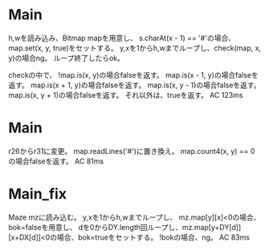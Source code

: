 # Main
h,wを読み込み、Bitmap mapを用意し、
s.charAt(x - 1) == '#'の場合、map.set(x, y, true)をセットする。
y,xを1からh,wまでループし、check(map, x, y)の場合ng。
ループ終了したらok。

checkの中で、
!map.is(x, y)の場合falseを返す。
map.is(x - 1, y)の場合falseを返す。
map.is(x + 1, y)の場合falseを返す。
map.is(x, y - 1)の場合falseを返す。
map.is(x, y + 1)の場合falseを返す。
それ以外は、trueを返す。
AC 123ms

# Main
r26からr31に変更。
map.readLines('#')に置き換え。
map.count4(x, y) == 0の場合falseを返す。
AC 81ms

# Main\_fix
Maze mzに読み込む。
y,xを1からh,wまでループし、
mz.map[y][x]<0の場合、bok=falseを用意し、
dを0からDY.length回ループし、mz.map[y+DY[d]][x+DX[d]]<0の場合、bok=trueをセットする。
!bokの場合、ng。
AC 83ms

